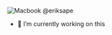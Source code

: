 ![Macbook @eriksape](https://raw.githubusercontent.com/eriksape/eriksape/4b15d5f0ad9abd81c590fdd6c59e8ebd7d71f105/.github/assets/computer.svg)

- 🔭 I’m currently working on this
